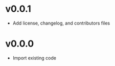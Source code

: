 v0.0.1
======
* Add license, changelog, and contributors files

v0.0.0
======
* Import existing code